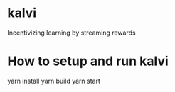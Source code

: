 # kalvi
Incentivizing learning by streaming rewards

# How to setup and run kalvi
yarn install
yarn build
yarn start
